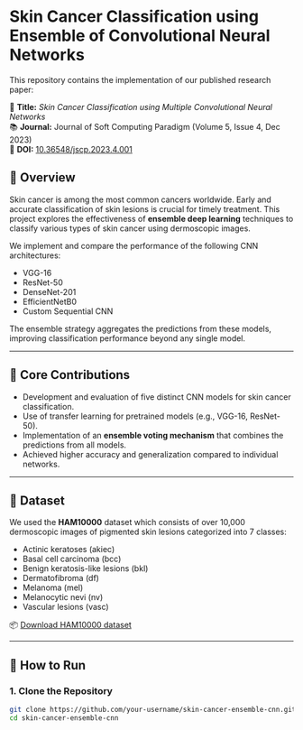 # Skin Cancer Classification using Ensemble of Convolutional Neural Networks

This repository contains the implementation of our published research paper:

📄 **Title:** *Skin Cancer Classification using Multiple Convolutional Neural Networks*  
📚 **Journal:** Journal of Soft Computing Paradigm (Volume 5, Issue 4, Dec 2023)  
🔗 **DOI:** [10.36548/jscp.2023.4.001](https://doi.org/10.36548/jscp.2023.4.001)

## 📌 Overview

Skin cancer is among the most common cancers worldwide. Early and accurate classification of skin lesions is crucial for timely treatment. This project explores the effectiveness of **ensemble deep learning** techniques to classify various types of skin cancer using dermoscopic images.

We implement and compare the performance of the following CNN architectures:

- VGG-16
- ResNet-50
- DenseNet-201
- EfficientNetB0
- Custom Sequential CNN

The ensemble strategy aggregates the predictions from these models, improving classification performance beyond any single model.

---

## 🧠 Core Contributions

- Development and evaluation of five distinct CNN models for skin cancer classification.
- Use of transfer learning for pretrained models (e.g., VGG-16, ResNet-50).
- Implementation of an **ensemble voting mechanism** that combines the predictions from all models.
- Achieved higher accuracy and generalization compared to individual networks.

---

## 📁 Dataset

We used the **HAM10000** dataset which consists of over 10,000 dermoscopic images of pigmented skin lesions categorized into 7 classes:

- Actinic keratoses (akiec)
- Basal cell carcinoma (bcc)
- Benign keratosis-like lesions (bkl)
- Dermatofibroma (df)
- Melanoma (mel)
- Melanocytic nevi (nv)
- Vascular lesions (vasc)

📦 [Download HAM10000 dataset](https://www.kaggle.com/datasets/kmader/skin-cancer-mnist-ham10000)

---

## 🚀 How to Run

### 1. Clone the Repository
```bash
git clone https://github.com/your-username/skin-cancer-ensemble-cnn.git
cd skin-cancer-ensemble-cnn
